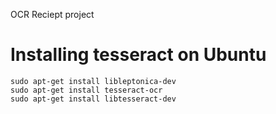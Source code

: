 OCR Reciept project

# Installing tesseract on Ubuntu

```sudo apt-get update
sudo apt-get install libleptonica-dev 
sudo apt-get install tesseract-ocr
sudo apt-get install libtesseract-dev
```


